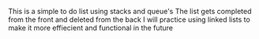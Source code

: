 This is a simple to do list using stacks and queue's 
The list gets completed from the front and deleted from the back
I will practice using linked lists to make it more effiecient and functional in the future

